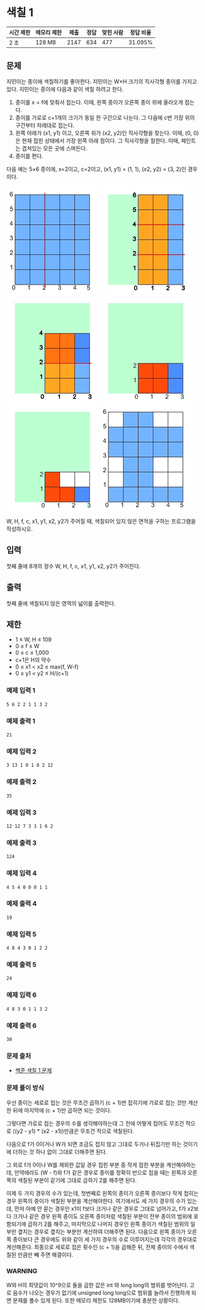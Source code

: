 # 색칠 1
 
|시간 제한|	메모리 제한|	제출|	정답|	맞힌 사람|	정답 비율|
|----|-------|-----|------|---------|--------|
|2 초|	128 MB|	2147|	634|	477|	31.095%|

## 문제

지민이는 종이에 색칠하기를 좋아한다. 지민이는 W×H 크기의 직사각형 종이를 가지고 있다. 지민이는 종이에 다음과 같이 색칠 하려고 한다.

1. 종이를 x = f에 맞춰서 접는다. 이때, 왼쪽 종이가 오른쪽 종이 위에 올라오게 접는다.
2. 종이를 가로로 c+1개의 크기가 동일 한 구간으로 나눈다. 그 다음에 c번 가장 위의 구간부터 차례대로 접는다.
3. 왼쪽 아래가 (x1, y1) 이고, 오른쪽 위가 (x2, y2)인 직사각형을 찾는다. 이때, (0, 0)은 현재 접힌 상태에서 가장 왼쪽 아래 점이다. 그 직사각형을 칠한다. 이때, 페인트는 겹쳐있는 모든 곳에 스며든다.
4. 종이를 편다.

다음 예는 5×6 종이에, x=2이고, c=2이고, (x1, y1) = (1, 1), (x2, y2) = (3, 2)인 경우이다.

<img src="./다운로드1.jpg">

<img src="./다운로드2.jpg">

<img src="./다운로드3.jpg">

<img src="./다운로드4.jpg">

<img src="./다운로드5.jpg">

<img src="./다운로드6.jpg">

W, H, f, c, x1, y1, x2, y2가 주어질 때, 색칠되어 있지 않은 면적을 구하는 프로그램을 작성하시오.

## 입력

첫째 줄에 8개의 정수 W, H, f, c, x1, y1, x2, y2가 주어진다.

## 출력

첫째 줄에 색칠되지 않은 영역의 넓이를 출력한다.

## 제한


- 1 ≤ W, H ≤ 109
- 0 ≤ f ≤ W
- 0 ≤ c ≤ 1,000
- c+1은 H의 약수
- 0 ≤ x1 < x2 ≤ max(f, W-f)
- 0 ≤ y1 < y2 ≤ H/(c+1)


### 예제 입력 1 

```
5 6 2 2 1 1 3 2
```

### 예제 출력 1 

```
21
```

### 예제 입력 2 

```
3 13 1 0 1 8 2 12
```

### 예제 출력 2 

```
35
```

### 예제 입력 3 

```
12 12 7 3 3 1 6 2
```

### 예제 출력 3 

```
124
```

### 예제 입력 4 

```
4 5 4 0 0 0 1 1
```

### 예제 출력 4 

```
19
```

### 예제 입력 5 

```
4 8 4 3 0 1 2 2
```

### 예제 출력 5 

```
24
```

### 예제 입력 6 

```
4 8 3 0 1 1 3 2
```

### 예제 출력 6 

```
30
```


### 문제 출처 

- [백준 색칠 1 문제](https://www.acmicpc.net/problem/1117)

### 문제 풀이 방식

우선 종이는 세로로 접는 것은 무조건 곱하기 (c + 1)번 접히기에 가로로 접는 것만 계산 한 뒤에 마지막에 (c + 1)만 곱하면 되는 것이다.

그렇다면 가로로 접는 경우의 수를 생각해야하는데 그 전에 어떻게 접어도 무조건 적으로 ((y2 - y1) * (x2 - x1))만큼은 무조건 적으로 색칠된다.

다음으로 f가 0이거나 W가 되면 조금도 접지 않고 그대로 두거나 뒤집기만 하는 것이기에 더하는 것 하나 없이 그대로 더해주면 된다.

그 외로 f가 0이나 W를 제외한 값일 경우 접힌 부분 중 작게 접힌 부분을 계산해야하는데, 만약에라도 (W - f)와 f가 같은 경우로 종이를 정확히 반으로 접을 때는 왼쪽과 오른쪽의 색칠된 부분이 같기에 그대로 곱하기 2를 해주면 된다.

이제 두 가지 경우의 수가 있는데, 첫번째로 왼쪽의 종이가 오른쪽 종이보다 작게 접히는 경우 왼쪽의 종이가 색칠된 부분을 계산해야한다.
여기에서도 세 가지 경우의 수가 있는데, 먼저 아예 안 묻는 경우인 x1이 f보다 크거나 같은 경우로 그대로 넘어가고, f가 x2보다 크거나 같은 경우 왼쪽 종이도 오른쪽 종이처럼 색칠된 부분이 전부 종이의 범위에 포함되기에 곱하기 2를 해주고, 마지막으로 나머지 경우인 왼쪽 종이가 색칠된 범위의 일부만 곂치는 경우로 곂치는 부분만 계산하여 더해주면 된다.
다음으로 왼쪽 종이가 오른쪽 종이보다 큰 경우에도 위와 같이 세 가지 경우의 수로 이루어지는데 각각의 경우대로 계산해준다.
최종으로 세로로 접은 횟수인 (c + 1)을 곱해준 뒤, 전체 종이의 수에서 색칠된 만큼만 빼 주면 해결이다.

### WARNING

W와 H의 최댓값이 10^9으로 둘을 곱한 값은 int 와 long long의 범위를 벗어난다. 고로 음수가 나오는 경우가 없기에 unsigned long long으로 범위를 늘려서 진행하게 되면 문제를 풀수 있게 된다. 또한 메모리 제한도 128MB이기에 충분한 상황이다.
